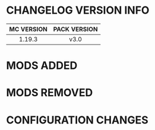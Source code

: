# CHANGELOG VERSION INFO
| MC VERSION | PACK VERSION |
| :---: | :---: |
| 1.19.3 | v3.0 |

# MODS ADDED



# MODS REMOVED



# CONFIGURATION CHANGES


